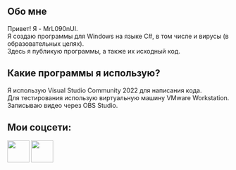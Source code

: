 ## Обо мне
Привет! Я - MrL090nUI.
<br />Я создаю программы для Windows на языке C#, в том числе и вирусы (в образовательных целях). 
<br />Здесь я публикую программы, а также их исходный код.
## Какие программы я использую?
Я использую Visual Studio Community 2022 для написания кода.
<br />Для тестирования использую виртуальную машину VMware Workstation.
<br />Записываю видео через OBS Studio.
## Мои соцсети:
<a href="https://t.me/mrlogonui"><img src="https://mrlogonui.ru/files/telegram.png" width="50px"></a>
<a href="https://www.youtube.com/@mrlogonui"><img src="https://mrlogonui.ru/files/youtube.png" width="50px"></a>
